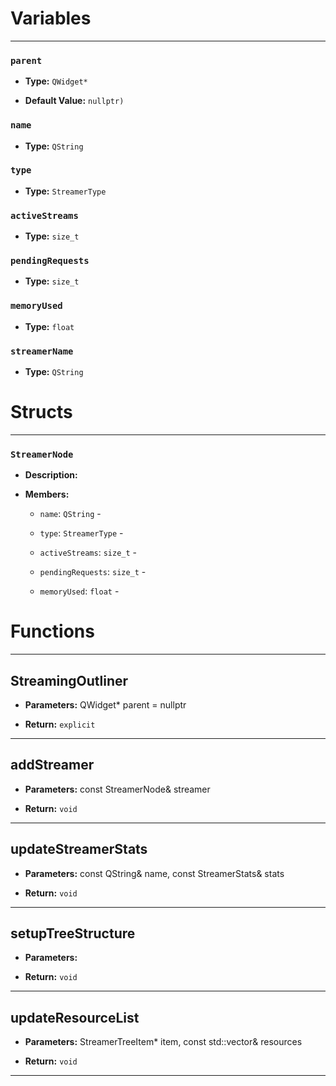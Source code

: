 
# Variables
---

### `parent`

- **Type:** `QWidget*`

- **Default Value:** `nullptr)`



### `name`

- **Type:** `QString`



### `type`

- **Type:** `StreamerType`



### `activeStreams`

- **Type:** `size_t`



### `pendingRequests`

- **Type:** `size_t`



### `memoryUsed`

- **Type:** `float`



### `streamerName`

- **Type:** `QString`




# Structs
---

### `StreamerNode`

- **Description:** 

- **Members:**

  - `name`: `QString` - 

  - `type`: `StreamerType` - 

  - `activeStreams`: `size_t` - 

  - `pendingRequests`: `size_t` - 

  - `memoryUsed`: `float` - 




# Functions
---

## StreamingOutliner



- **Parameters:** QWidget* parent = nullptr

- **Return:** `explicit`

---

## addStreamer



- **Parameters:** const StreamerNode& streamer

- **Return:** `void`

---

## updateStreamerStats



- **Parameters:** const QString& name, const StreamerStats& stats

- **Return:** `void`

---

## setupTreeStructure



- **Parameters:** 

- **Return:** `void`

---

## updateResourceList



- **Parameters:** StreamerTreeItem* item, 
                          const std::vector<StreamingResource>& resources

- **Return:** `void`

---
